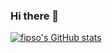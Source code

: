 ### Hi there 👋

[![fipso's GitHub stats](https://github-readme-stats.vercel.app/api?username=fipso)](https://github.com/anuraghazra/github-readme-stats)
